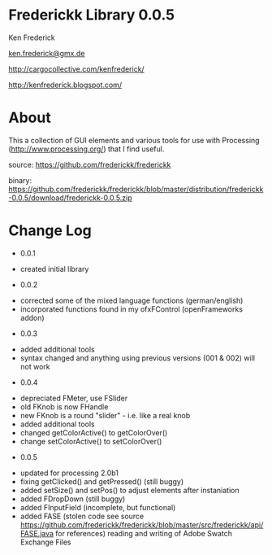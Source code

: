 Frederickk Library 0.0.5
===============

Ken Frederick

ken.frederick@gmx.de

http://cargocollective.com/kenfrederick/

http://kenfrederick.blogspot.com/


About
===============
This a collection of GUI elements and various tools for use with Processing (http://www.processing.org/) that I find useful.

source:  https://github.com/frederickk/frederickk

binary:  https://github.com/frederickk/frederickk/blob/master/distribution/frederickk-0.0.5/download/frederickk-0.0.5.zip


Change Log
===============

 -	0.0.1
 *	created initial library

 -	0.0.2
 *	corrected some of the mixed language functions (german/english) 
 *	incorporated functions found in my ofxFControl (openFrameworks addon) 

 -	0.0.3
 *	added additional tools
 *	syntax changed and anything using previous versions (001 & 002) will not work

 -	0.0.4
 *	depreciated FMeter, use FSlider
 *	old FKnob is now FHandle
 *	new FKnob is a round "slider" - i.e. like a real knob
 *	added additional tools
 *	changed getColorActive() to getColorOver()
 *	change setColorActive() to setColorOver()

 -	0.0.5
 *	updated for processing 2.0b1
 *	fixing getClicked() and getPressed() (still buggy)
 *	added setSize() and setPos() to adjust elements after instaniation
 *	added FDropDown (still buggy)
 *	added FInputField (incomplete, but functional)
 *	added FASE (stolen code see source https://github.com/frederickk/frederickk/blob/master/src/frederickk/api/FASE.java for references) reading and writing of Adobe Swatch Exchange Files
